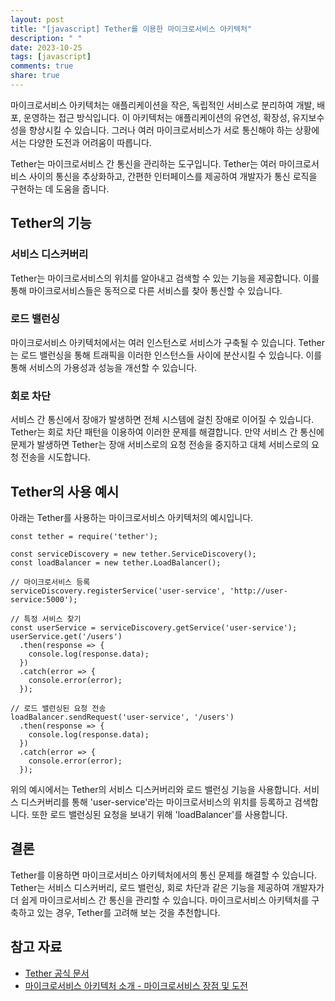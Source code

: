 ```yaml
---
layout: post
title: "[javascript] Tether를 이용한 마이크로서비스 아키텍처"
description: " "
date: 2023-10-25
tags: [javascript]
comments: true
share: true
---
```


마이크로서비스 아키텍처는 애플리케이션을 작은, 독립적인 서비스로 분리하여 개발, 배포, 운영하는 접근 방식입니다. 이 아키텍처는 애플리케이션의 유연성, 확장성, 유지보수성을 향상시킬 수 있습니다. 그러나 여러 마이크로서비스가 서로 통신해야 하는 상황에서는 다양한 도전과 어려움이 따릅니다.

Tether는 마이크로서비스 간 통신을 관리하는 도구입니다. Tether는 여러 마이크로서비스 사이의 통신을 추상화하고, 간편한 인터페이스를 제공하여 개발자가 통신 로직을 구현하는 데 도움을 줍니다.

## Tether의 기능

### 서비스 디스커버리
Tether는 마이크로서비스의 위치를 알아내고 검색할 수 있는 기능을 제공합니다. 이를 통해 마이크로서비스들은 동적으로 다른 서비스를 찾아 통신할 수 있습니다.

### 로드 밸런싱
마이크로서비스 아키텍처에서는 여러 인스턴스로 서비스가 구축될 수 있습니다. Tether는 로드 밸런싱을 통해 트래픽을 이러한 인스턴스들 사이에 분산시킬 수 있습니다. 이를 통해 서비스의 가용성과 성능을 개선할 수 있습니다.

### 회로 차단
서비스 간 통신에서 장애가 발생하면 전체 시스템에 걸친 장애로 이어질 수 있습니다. Tether는 회로 차단 패턴을 이용하여 이러한 문제를 해결합니다. 만약 서비스 간 통신에 문제가 발생하면 Tether는 장애 서비스로의 요청 전송을 중지하고 대체 서비스로의 요청 전송을 시도합니다.

## Tether의 사용 예시

아래는 Tether를 사용하는 마이크로서비스 아키텍처의 예시입니다.

```
const tether = require('tether');

const serviceDiscovery = new tether.ServiceDiscovery();
const loadBalancer = new tether.LoadBalancer();

// 마이크로서비스 등록
serviceDiscovery.registerService('user-service', 'http://user-service:5000');

// 특정 서비스 찾기
const userService = serviceDiscovery.getService('user-service');
userService.get('/users')
  .then(response => {
    console.log(response.data);
  })
  .catch(error => {
    console.error(error);
  });

// 로드 밸런싱된 요청 전송
loadBalancer.sendRequest('user-service', '/users')
  .then(response => {
    console.log(response.data);
  })
  .catch(error => {
    console.error(error);
  });
```

위의 예시에서는 Tether의 서비스 디스커버리와 로드 밸런싱 기능을 사용합니다. 서비스 디스커버리를 통해 'user-service'라는 마이크로서비스의 위치를 등록하고 검색합니다. 또한 로드 밸런싱된 요청을 보내기 위해 'loadBalancer'를 사용합니다.

## 결론

Tether를 이용하면 마이크로서비스 아키텍처에서의 통신 문제를 해결할 수 있습니다. Tether는 서비스 디스커버리, 로드 밸런싱, 회로 차단과 같은 기능을 제공하여 개발자가 더 쉽게 마이크로서비스 간 통신을 관리할 수 있습니다. 마이크로서비스 아키텍처를 구축하고 있는 경우, Tether를 고려해 보는 것을 추천합니다.

## 참고 자료
- [Tether 공식 문서](https://tether.io/docs)
- [마이크로서비스 아키텍처 소개 - 마이크로서비스 장점 및 도전](https://blog.naver.com/microchips/221784187862)